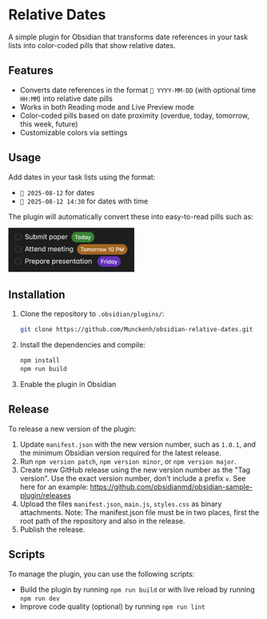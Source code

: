 # Relative Dates

A simple plugin for Obsidian that transforms date references in your task lists into color-coded pills that show relative dates.

## Features

- Converts date references in the format `📅 YYYY-MM-DD` (with optional time `HH:MM`) into relative date pills
- Works in both Reading mode and Live Preview mode
- Color-coded pills based on date proximity (overdue, today, tomorrow, this week, future)
- Customizable colors via settings

## Usage

Add dates in your task lists using the format:

- `📅 2025-08-12` for dates
- `📅 2025-08-12 14:30` for dates with time

The plugin will automatically convert these into easy-to-read pills such as:

<img src="images/screenshot-1.png" width="50%">

## Installation

1. Clone the repository to `.obsidian/plugins/`:
    ```sh
    git clone https://github.com/Munckenh/obsidian-relative-dates.git
    ```
2. Install the dependencies and compile:
    ```sh
    npm install
    npm run build
    ```
3. Enable the plugin in Obsidian

## Release

To release a new version of the plugin:

1. Update `manifest.json` with the new version number, such as `1.0.1`, and the minimum Obsidian version required for the latest release.
2. Run `npm version patch`, `npm version minor`, or `npm version major`.
3. Create new GitHub release using the new version number as the "Tag version". Use the exact version number, don't include a prefix `v`. See here for an example: https://github.com/obsidianmd/obsidian-sample-plugin/releases
4. Upload the files `manifest.json`, `main.js`, `styles.css` as binary attachments. Note: The manifest.json file must be in two places, first the root path of the repository and also in the release.
5. Publish the release.

## Scripts

To manage the plugin, you can use the following scripts:

- Build the plugin by running `npm run build` or with live reload by running `npm run dev`
- Improve code quality (optional) by running `npm run lint`
